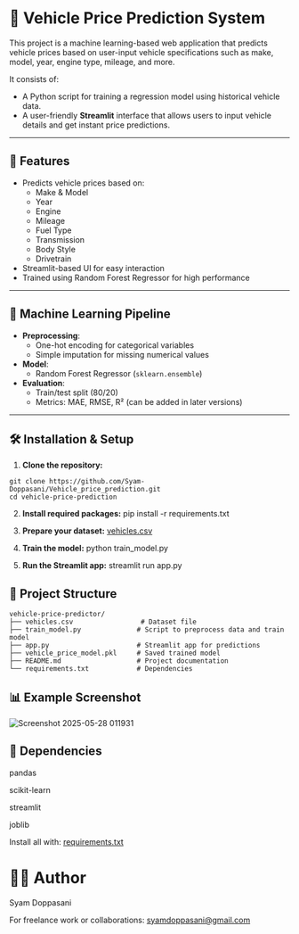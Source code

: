 # 🚗 Vehicle Price Prediction System

This project is a machine learning-based web application that predicts vehicle prices based on user-input vehicle specifications such as make, model, year, engine type, mileage, and more.

It consists of:
- A Python script for training a regression model using historical vehicle data.
- A user-friendly **Streamlit** interface that allows users to input vehicle details and get instant price predictions.

---

## 📌 Features

- Predicts vehicle prices based on:
  - Make & Model
  - Year
  - Engine
  - Mileage
  - Fuel Type
  - Transmission
  - Body Style
  - Drivetrain
- Streamlit-based UI for easy interaction
- Trained using Random Forest Regressor for high performance

---

## 🧠 Machine Learning Pipeline

- **Preprocessing**:
  - One-hot encoding for categorical variables
  - Simple imputation for missing numerical values
- **Model**:
  - Random Forest Regressor (`sklearn.ensemble`)
- **Evaluation**:
  - Train/test split (80/20)
  - Metrics: MAE, RMSE, R² (can be added in later versions)

---

## 🛠️ Installation & Setup

1. **Clone the repository:**
```
git clone https://github.com/Syam-Doppasani/Vehicle_price_prediction.git
cd vehicle-price-prediction
```


2. **Install required packages:**
pip install -r requirements.txt

3. **Prepare your dataset:**
[vehicles.csv](https://github.com/user-attachments/files/20465532/vehicles.csv)

4. **Train the model:**
python train_model.py

5. **Run the Streamlit app:**
streamlit run app.py

## 📁 Project Structure
```
vehicle-price-predictor/
├── vehicles.csv                 # Dataset file
├── train_model.py              # Script to preprocess data and train model
├── app.py                      # Streamlit app for predictions
├── vehicle_price_model.pkl     # Saved trained model
├── README.md                   # Project documentation
└── requirements.txt            # Dependencies
```
## 📊 Example Screenshot

![Screenshot 2025-05-28 011931](https://github.com/user-attachments/assets/692314b2-63fd-4291-a25c-92ddc6cdcd82)

## 📌 Dependencies
pandas

scikit-learn

streamlit

joblib

Install all with:
[requirements.txt](https://github.com/user-attachments/files/20465618/requirements.txt)

# 👨‍💻 Author
Syam Doppasani

For freelance work or collaborations: syamdoppasani@gmail.com

